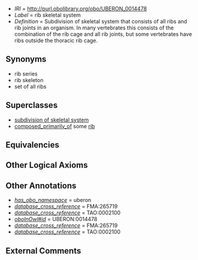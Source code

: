  * *IRI* = http://purl.obolibrary.org/obo/UBERON_0014478
 * *Label* = rib skeletal system
 * *Definition* = Subdivision of skeletal system that consists of all ribs and rib joints in an organism. In many vertebrates this consists of the combination of the rib cage and all rib joints, but some vertebrates have ribs outside the thoracic rib cage.

## Synonyms

 * rib series
 * rib skeleton
 * set of all ribs

## Superclasses

 * [subdivision of skeletal system](../../UBERON/75/UBERON_0000075.md)
 * [composed_primarily_of](../../UBREL/02/UBREL_0000002.md) some [rib](../../UBERON/28/UBERON_0002228.md)

## Equivalencies


## Other Logical Axioms


## Other Annotations

 * *[has_obo_namespace](../../ce/oboInOwl#hasOBONamespace.md)* = uberon
 * *[database_cross_reference](../../ef/oboInOwl#hasDbXref.md)* = FMA:265719
 * *[database_cross_reference](../../ef/oboInOwl#hasDbXref.md)* = TAO:0002100
 * *[oboInOwl#id](../../id/oboInOwl#id.md)* = UBERON:0014478
 * *[database_cross_reference](../../ef/oboInOwl#hasDbXref.md)* = FMA:265719
 * *[database_cross_reference](../../ef/oboInOwl#hasDbXref.md)* = TAO:0002100

## External Comments

